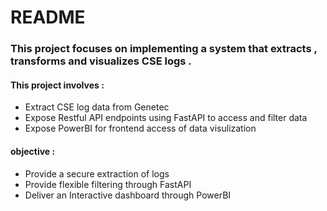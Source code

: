 # README 
### This project focuses on implementing a system that extracts , transforms and visualizes CSE logs . 
#### This project involves :
- Extract CSE log data from Genetec 
- Expose Restful API endpoints using FastAPI to access and filter data 
- Expose PowerBI for frontend access of data visulization

#### objective :
 - Provide a secure extraction of logs
 - Provide flexible filtering through FastAPI
 - Deliver an Interactive dashboard through PowerBI
 
